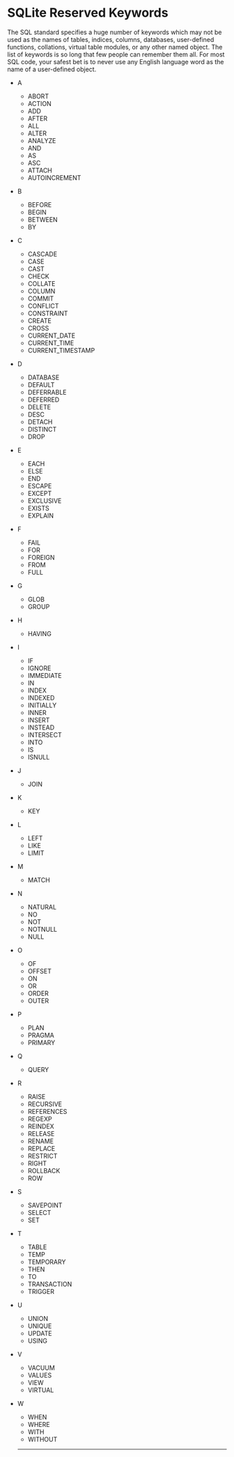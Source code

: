 # SQLite Reserved Keywords

The SQL standard specifies a huge number of keywords which may not be used as the names of tables, indices, columns, databases, user-defined functions, collations, virtual table modules, or any other named object. The list of keywords is so long that few people can remember them all. For most SQL code, your safest bet is to never use any English language word as the name of a user-defined object.

- A
  - ABORT
  - ACTION
  - ADD
  - AFTER
  - ALL
  - ALTER
  - ANALYZE
  - AND
  - AS
  - ASC
  - ATTACH
  - AUTOINCREMENT
- B 
  - BEFORE
  - BEGIN
  - BETWEEN
  - BY
- C 
  - CASCADE
  - CASE
  - CAST
  - CHECK
  - COLLATE
  - COLUMN
  - COMMIT
  - CONFLICT
  - CONSTRAINT
  - CREATE
  - CROSS
  - CURRENT_DATE
  - CURRENT_TIME
  - CURRENT_TIMESTAMP
- D 
  - DATABASE
  - DEFAULT
  - DEFERRABLE
  - DEFERRED
  - DELETE
  - DESC
  - DETACH
  - DISTINCT
  - DROP
- E 
  - EACH
  - ELSE
  - END
  - ESCAPE
  - EXCEPT
  - EXCLUSIVE
  - EXISTS
  - EXPLAIN
- F 
  - FAIL
  - FOR
  - FOREIGN
  - FROM
  - FULL
- G 
  - GLOB
  - GROUP
- H 
  - HAVING
- I 
  - IF
  - IGNORE
  - IMMEDIATE
  - IN
  - INDEX
  - INDEXED
  - INITIALLY
  - INNER
  - INSERT
  - INSTEAD
  - INTERSECT
  - INTO
  - IS
  - ISNULL
- J 
  - JOIN
- K 
  - KEY
- L
  - LEFT
  - LIKE
  - LIMIT
- M 
  - MATCH
- N 
  - NATURAL
  - NO
  - NOT
  - NOTNULL
  - NULL
- O 
  - OF
  - OFFSET
  - ON
  - OR
  - ORDER
  - OUTER
- P 
  - PLAN
  - PRAGMA
  - PRIMARY
- Q 
  - QUERY
- R 
  - RAISE
  - RECURSIVE
  - REFERENCES
  - REGEXP
  - REINDEX
  - RELEASE
  - RENAME
  - REPLACE
  - RESTRICT
  - RIGHT
  - ROLLBACK
  - ROW
- S 
  - SAVEPOINT
  - SELECT
  - SET
- T 
  - TABLE
  - TEMP
  - TEMPORARY
  - THEN
  - TO
  - TRANSACTION
  - TRIGGER
- U 
  - UNION
  - UNIQUE
  - UPDATE
  - USING
- V 
  - VACUUM
  - VALUES
  - VIEW
  - VIRTUAL
- W 
  - WHEN
  - WHERE
  - WITH
  - WITHOUT

  ---
